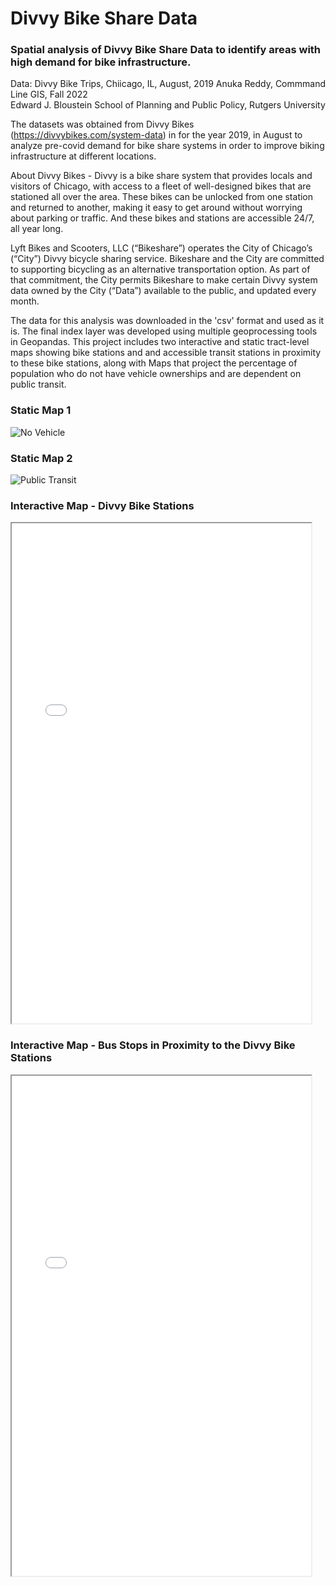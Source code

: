 # Divvy Bike Share Data 
### Spatial analysis of Divvy Bike Share Data to identify areas with high demand for bike infrastructure. 
Data: Divvy Bike Trips, Chiicago, IL, August, 2019
Anuka Reddy, Commmand Line GIS, Fall 2022  
Edward J. Bloustein School of Planning and Public Policy, Rutgers University

The datasets was obtained from Divvy Bikes (https://divvybikes.com/system-data) in for the year 2019, in August to analyze pre-covid demand for bike share systems in order to improve biking infrastructure at different locations. 

About Divvy Bikes - Divvy is a bike share system that provides locals and visitors of Chicago, with access to a fleet of well-designed bikes that are stationed all over the area. These bikes can be unlocked from one station and returned to another, making it easy to get around without worrying about parking or traffic. And these bikes and stations are accessible 24/7, all year long.

Lyft Bikes and Scooters, LLC (“Bikeshare”) operates the City of Chicago’s (“City”) Divvy bicycle sharing service. Bikeshare and the City are committed to supporting bicycling as an alternative transportation option. As part of that commitment, the City permits Bikeshare to make certain Divvy system data owned by the City (“Data”) available to the public, and updated every month. 

The data for this analysis was downloaded in the 'csv' format and used as it is. 
The final index layer was developed using multiple geoprocessing tools in Geopandas.
This project includes two interactive and static tract-level maps showing bike stations and and accessible transit stations in proximity to these bike stations, along with Maps that project the percentage of population who do not have vehicle ownerships and are dependent on public transit. 

### Static Map 1
![No Vehicle](https://user-images.githubusercontent.com/132031769/235049318-4fed566d-6bae-40c6-8228-069df3af2c92.png)

### Static Map 2
![Public Transit](https://user-images.githubusercontent.com/132031769/235045761-92c18e9e-e8cd-4501-997b-5027cfc102e6.png)

### Interactive Map  - Divvy Bike Stations
<iframe src="Bike_Map.html" height="800" width="95%"></iframe>

### Interactive Map  - Bus Stops in Proximity to the Divvy Bike Stations
<iframe src="Bus_Stops.html" height="800" width="95%"></iframe>


